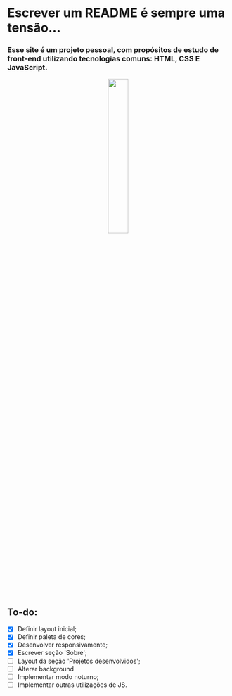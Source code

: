 # Escrever um README é sempre uma tensão...

### Esse site é um projeto pessoal, com propósitos de estudo de front-end utilizando tecnologias comuns: HTML, CSS E JavaScript.
<p align="center">
  <img
       src="https://wallacesilva.com/blog/wp-content/uploads/2015/08/147949-html5-css3-javascript.png"
       width="30%" />
</p>

## To-do:
- [x] Definir layout inicial;
- [x] Definir paleta de cores;
- [x] Desenvolver responsivamente;
- [x] Escrever seção 'Sobre';
- [ ] Layout da seção 'Projetos desenvolvidos';
- [ ] Alterar background
- [ ] Implementar modo noturno;
- [ ] Implementar outras utilizações de JS.
